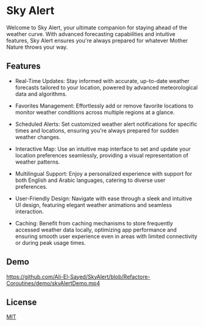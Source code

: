 
# Sky Alert

Welcome to Sky Alert, your ultimate companion for staying ahead of the weather curve. With advanced forecasting capabilities and intuitive features, Sky Alert ensures you're always prepared for whatever Mother Nature throws your way.

## Features
- Real-Time Updates: Stay informed with accurate, up-to-date weather forecasts tailored to your location, powered by advanced meteorological data and algorithms.
- Favorites Management: Effortlessly add or remove favorite locations to monitor weather conditions across multiple regions at a glance.

- Scheduled Alerts: Set customized weather alert notifications for specific times and locations, ensuring you're always prepared for sudden weather changes.
- Interactive Map: Use an intuitive map interface to set and update your location preferences seamlessly, providing a visual representation of weather patterns.
- Multilingual Support: Enjoy a personalized experience with support for both English and Arabic languages, catering to diverse user preferences.
- User-Friendly Design: Navigate with ease through a sleek and intuitive UI design, featuring elegant weather animations and seamless interaction.
- Caching: Benefit from caching mechanisms to store frequently accessed weather data locally, optimizing app performance and ensuring smooth user experience even in areas with limited connectivity or during peak usage times.

## Demo
https://github.com/Ali-El-Sayed/SkyAlert/blob/Refactore-Coroutines/demo/skyAlertDemo.mp4

## License

[MIT](https://choosealicense.com/licenses/mit/)


